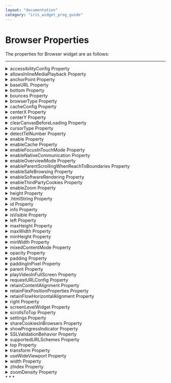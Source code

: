 ```yaml
---
layout: "documentation"
category: "iris_widget_prog_guide"
---
```

                                 


Browser Properties
==================

The properties for Browser widget are as follows:

* * *


<details close markdown="block"><summary>accessibilityConfig Property</summary>

* * *

Enables you to control accessibility behavior and alternative text for the widget.

For more information on using accessibility features in your app, see the [Accessibility]({{ site.baseurl }}/docs/documentation/Iris/iris_user_guide/Content/Accessibility_Overview.html) appendix in the Volt MX IrisUser Guide.

### Syntax

accessibilityConfig

### Type

Object

### Read/Write

Read + Write

### Remarks

*   The accessibilityConfig property is enabled for all the widgets which are supported under the Flex Layout.

> **_Note:_** From Volt MX Iris V9 SP2 GA version, you can provide i18n keys as values to all the attributes used inside the `accessibilityConfig` property. Values provided in the i18n keys take precedence over values provided in `a11yLabel`, `a11yValue`, and `a11yHint` fields.

The accessibilityConfig property is a JavaScript object which can contain the following key-value pairs.

  
| Key | Type | Description | ARIA Equivalent |
| --- | --- | --- | --- |
| a11yIndex | Integer with no floating or decimal number. | This is an optional parameter. Specifies the order in which the widgets are focused on a screen. | For all widgets, this parameter maps to the `aria-index`, `index`, or `taborder` properties. |
| a11yLabel | String | This is an optional parameter. Specifies alternate text to identify the widget. Generally the label should be the text that is displayed on the screen. | For all widgets, this parameter maps to the `aria-labelledby` property of ARIA in HTML. > **_Note:_** For the Image widget, this parameter maps to the **alt** attribute of ARIA in HTML. |
| a11yValue | String | This is an optional parameter. Specifies the descriptive text that explains the action associated with the widget. On the Android platform, the text specified for a11yValue is prefixed to the a11yHint. | This parameter is similar to the a11yLabel parameter. If the a11yValue is defined, the value of a11yValue is appended to the value of a11yLabel. These values are separated by a space. |
| a11yHint | String | This is an optional parameter. Specifies the descriptive text that explains the action associated with the widget. On the Android platform, the text specified for a11yValue is prefixed to the a11yHint. | For all widgets, this parameter maps to the `aria-describedby` property of ARIA in HTML. |
| a11yHidden | Boolean | This is an optional parameter. Specifies if the widget should be ignored by assistive technology. The default option is set to _false_. This option is supported on iOS 5.0 and above, Android 4.1 and above, and SPA | For all widgets, this parameter maps to the `aria-hidden` property of ARIA in HTML. |
| a11yARIA | Object | This is an optional parameter. For each widget, the key and value provided in this object are added as the attribute and value of the HTML tags respectively. Any values provided for attributes such as `aria-labelledby` and `aria-describedby` using this attribute, takes precedence over values given in `a11yLabel` and `a11yHint` fields. When a widget is provided with the following key value pair or attribute using the a11yARIA object, the tabIndex of the widget is automatically appended as zero.`{"role": "main"}``aria-label` | This parameter is only available on the Desktop Web platform. |

### Android limitations

*   If the results of the concatenation of a11y fields result in an empty string, then `accessibilityConfig` is ignored and the text that is on widget is read out.
*   The soft keypad does not gain accessibility focus during the right/left swipe gesture when the keypad appears.

### SPA/Desktop Web limitations

*   When `accessibilityConfig` property is configured for any widget, the `tabIndex` attribute is added automatically to the `accessibilityConfig` property.
*   The behavior of accessibility depends on the Web browser, Web browser version, Voice Over Assistant, and Voice Over Assistant version.
*   Currently SPA/Desktop web applications support only a few ARIA tags. To achieve more accessibility features, use the attribute a11yARIA. The corresponding tags will be added to the DOM as per these configurations.

### Example 1

This example uses the button widget, but the principle remains the same for all widgets that have an accessibilityConfig property.

{% highlight VoltMx %}
//This is a generic property that is applicable for various widgets.
//Here, we have shown how to use the accessibilityConfig Property for button widget.
/*You need to make a corresponding use of the accessibilityConfig property for other applicable widgets.*/

Form1.myButton.accessibilityConfig = {
    "a11yLabel": "Label",
    "a11yValue": "Value",
    "a11yHint": "Hint"    
};
{% endhighlight %}

### Example 2

This example uses the button widget to implement internationalization in `accessibilityConfig` property, but the principle remains the same for all widgets.

{% highlight VoltMx %}
/*Sample code to implement internationalization in accessibilityConfig property in Native platform.*/

Form1.myButton.accessibilityConfig = {
    "a11yLabel": voltmx.i18n.getLocalizedString("key1")     
};  
/*Sample code to implement internationalization in accessibilityConfig property in Desktop Web platform.*/

Form1.myButton.accessibilityConfig = {
    "a11yLabel": "voltmx.i18n.getLocalizedString(\"key3\")"
};
{% endhighlight %}

### Platform Availability

*   Available in the IDE
*   iOS, Android, SPA, and Desktop Web

* * *

</details>
<details close markdown="block"><summary>allowsInlineMediaPlayback Property</summary>

* * *

This property enables you to play a video inline in a Browser widget .

### Syntax

allowsInlineMediaPlayback

### Type

Boolean

### Read/Write

Read-only for WKWebView.

### Remarks

The default value of this property is false.

When you set the value of this property as true, the video in the Browser does not open on another screen. The video is played on the same screen.

To ensure that this property works for devices with iOS 10 and later, add the **playsinline** attribute to the video element inside the HTML document. For applications created for OS versions earlier than iOS 10, add the **webkit-playsinline** attribute to the video element in the HTML document.

### Example

Sample HTML document for iOS 10 and later:

{% highlight VoltMx %}
<!DOCTYPE.html>
<html>
<body>

<h1>My First Heading</h1>
<p>My first paragraph.</p>

<video width="400" controls playsinline>
<source src="mov_bbb.mp4" type="video/mp4">
<source src="mov_bbb.ogg" type="video/ogg">

</video>

</body>
<html>
{% endhighlight %}

Sample HTML Document for devices earlier than iOS 10

{% highlight VoltMx %}
<!DOCTYPE.html>
<html>
<body>

<h1>My First Heading</h1>
<p>My first paragraph.</p>

<video width="400" controls webkit-playsinline>
<source src="mov_bbb.mp4" type="video/mp4">
<source src="mov_bbb.ogg" type="video/ogg">

</video>

<p>
Video courtesy of
<a href="https://www.bigbuckbunny.org/" target="_blank">Big Buck Bunny</a>.
</p>

</body>
<html>
{% endhighlight %}
{% highlight VoltMx %}
frmBrowser.myBrowser.allowsInlineMediaPlayback = true;
{% endhighlight %}

Platform Availability

*   Available on iOS platform only

* * *

</details>
<details close markdown="block"><summary>anchorPoint Property</summary>

* * *

Specifies the anchor point of the widget bounds rectangle using the widget's coordinate space.

### Syntax

anchorPoint

### Type

JSObject

### Read/Write

Read + Write

### Remarks

The value for this property is a JavaScript dictionary object with the keys "x" and "y". The values for the "x" and "y" keys are floating-point numbers ranging from 0 to 1. All geometric manipulations to the widget occur about the specified point. For example, applying a rotation transform to a widget with the default anchor point causes the widget to rotate around its center.

The default value for this property is center ( {"x":0.5, "y":0.5} ), that represents the center of the widgets bounds rectangle. The behavior is undefined if the values are outside the range zero (0) to one (1).

### Example

{% highlight VoltMx %}
Form1.widget1.anchorPoint = {
    "x": 0.5,
    "y": 0.5
};
{% endhighlight %}

Platform Availability

*   iOS, Android, Windows, and SPA

* * *

</details>
<details close markdown="block"><summary>baseURL Property</summary>

* * *

This property is used to configure the base URL and load a resource file in a Browser widget.

### Syntax

baseURL

### Type

String

### Read/Write

Read + Write

### Remarks

The default value for this property is about:blank.

> **_Note:_** From Iris V8 SP4 onwards, you cannot provide an empty string to access the root folder. You must provide the value, "." , to access the root folder. Here is an example of the code  

frmBrowser.myBrowser.baseURL = ".";

This property is mandatory for loading a resource file inside a browser widget. The resource file can be an image file, audio file, video file or another HTML file.

### Example

{% highlight VoltMx %}
//Sample code to access a base URL in Browser widget.  
frmBrowser.myBrowser.baseURL="http://www.abcd.com";  
  
/*Sample code to access a resource file in a browser widget, when it is packaged in an application.*/  
frmBrowser.myBrowser.baseURL = voltmx.io.FileSystem.getApplicationDirectoryPath();  

{% endhighlight %}

### Platform Availability

*   Available in the IDE
*   iOS

* * *

</details>
<details close markdown="block"><summary>bottom Property</summary>

* * *

This property determines the bottom edge of the widget and is measured from the bottom bounds of the parent container.

The bottom property determines the position of the bottom edge of the widget’s bounding box. The value may be set using DP (Device Independent Pixels), Percentage, or Pixels. In freeform layout, the distance is measured from the bottom edge of the parent container. In flow-vertical layout, the value is ignored. In flow-horizontal layout, the value is ignored.

The bottom property is used only if the Height property is not provided.

### Syntax

bottom

### Type

String

### Read/Write

Read + Write

### Remarks

The property determines the bottom edge of the widget and is measured from the bottom bounds of the parent container.

If the layoutType is set as voltmx.flex.FLOW\_VERTICAL, the bottom property is measured from the top edge of bottom sibling widget. The vertical space between two widgets is measured from bottom of the top sibling widget and the top of the bottom sibling widget.

### Example

{% highlight VoltMx %}
//Sample code to set the bottom property for widgets by using DP, Percentage and Pixels.
frmHome.widgetID.bottom = "50dp";

frmHome.widgetID.bottom = "10%";

frmHome.widgetID.bottom = "10px";
{% endhighlight %}

### Platform Availability

*   Available in the IDE
*   iOS, Android, Windows, SPA , and Desktop Web

* * *

</details>
<details close markdown="block"><summary>bounces Property</summary>

* * *

Specifies whether the scroll view bounces past the edge of the content and back again.

### Syntax

bounces

### Type

Boolean

The default value for this property is true.

If set to _false,_ the scroll view bounce is not applied.

If set to _true,_ the scroll view bounce is applied.

### Example

{% highlight VoltMx %}
//Sample code to enable bounces property for a Browser widget.
frmBrowser.myBrowser.bounces=true;
{% endhighlight %}

### Platform Availability

*   Available in the IDE
*   iOS

* * *

</details>
<details close markdown="block"><summary>browserType Property</summary>

* * *

The `browserType` property helps you to set the type of web view that you want to load the web pages in your application.

### Syntax

browserType

### Type

Constant

You can set the following value to this property.

*   constants.BROWSER\_TYPE\_WKWEBVIEW: This is the default value of this property.

### Read/Write

Read + Write

### Example

{% highlight VoltMx %}
/*Sample code to set the browserType property in myBrowser Browser widget in frmBrowser form.*/  
frmBrowser.myBrowser.browserType=constants.BROWSER_TYPE_WKWebView;
{% endhighlight %}

### Platform Availability

*   Available in IDE
*   iOS

* * *

</details>
<details close markdown="block"><summary>cacheConfig Property</summary>

* * *

This property is used to configure the cachePolicy and storagePolicy of the cache responses for the request at the app level.

### Syntax

CacheConfig

### Type

Dictionary

### Read / Write

Read + Write

### Input Parameters

| Parameter | Description |
| --- | --- |
| cacheConfig(JSDictionary) | The cacheConfig is a dictionary which configures the **cachePolicy** and **storagePolicy** of the cache responses. cacheConfig Constants The cache config has the following constantsfor **cachePolicy**: **voltmx.net.cache.USE\_PROTOCOL\_CACHE\_POLICY**: Specifies that the caching logic defined in the protocol implementation, if any, is used for a particular URL load request. This is the default policy for URL load requests. **voltmx.net.cache.RELOAD\_IGNORING\_LOCAL\_CACHE\_DATA**: Specifies that the data for the URL should be loaded from the originating source. No existing cache data should be used to satisfy a URL load request. **voltmx.net.cache.RETURN\_CACHE\_DATA\_ELSE\_LOAD**: Specifies that the existing cached data should be used to satisfy the request, regardless of its age or expiration date. If there is no existing data in the cache corresponding the request, the data is loaded from the originating source. **voltmx.net.cache.RETURN\_CACHE\_DATA\_DONT\_LOAD**: Specifies that the existing cached data should be used to satisfy the request, regardless of its age or expiration date. If there is no existing data in the cache corresponding the request, the data is not loaded from the originating source. The cache config has the following constantsfor **storagePolicy**: **voltmx.net.cache.DISK\_AND\_MEMORY**: The response stored in disk and memory. **voltmx.net.cache.MEMORY\_ONLY**: The response stored in memory only. **voltmx.net.cache.NOT\_ALLOWED**: The response stored neither in the memory nor on the disk.   |

### Example

{% highlight VoltMx %}
//Sample code to add cacheConfig proerty to the browser widget
frmBrowser.myBrowser.cacheConfig = {
  cachePolicy: voltmx.net.cache.RELOAD_IGNORING_LOCAL_CACHE_DATA,
  cacheStoragePolicy: voltmx.net.cache.MEMORY_ONLY
}
{% endhighlight %}

### Platform Availability

iOS

* * *

</details>
<details close markdown="block"><summary>centerX Property</summary>

* * *

This property determines the center of a widget measured from the left bounds of the parent container.

The centerX property determines the horizontal center of the widget’s bounding box. The value may be set using DP (Device Independent Pixels), Percentage, or Pixels. In freeform layout, the distance is measured from the left edge of the parent container. In flow-vertical layout, the distance is measured from the left edge of the parent container. In flow-horizontal layout, the distance is measured from the right edge of the previous sibling widget in the hierarchy.

### Syntax

centerX

### Type

String

### Read/Write

Read + Write

### Remarks

If the layoutType is set as voltmx.flex.FLOW\_HORIZONTAL, the centerX property is measured from right edge of the left sibling widget.

### Example

{% highlight VoltMx %}
//Sample code to set the centerX property for widgets by using DP, Percentage and Pixels.
frmHome.widgetID.centerX = "50dp";

frmHome.widgetID.centerX = "10%";

frmHome.widgetID.centerX = "10px";
{% endhighlight %}

### Platform Availability

*   Available in the IDE
*   iOS, Android, Windows, SPA, and Desktop Web

* * *

</details>
<details close markdown="block"><summary>centerY Property</summary>

* * *

This property determines the center of a widget measured from the top bounds of the parent container.

The centerY property determines the vertical center of the widget’s bounding box. The value may be set using DP (Device Independent Pixels), Percentage, or Pixels. In freeform layout, the distance is measured from the top edge of the parent container. In flow-horizontal layout, the distance is measured from the top edge of the parent container. In flow-vertical layout, the distance is measured from the bottom edge of the previous sibling widget in the hierarchy.

### Syntax

centerY

### Type

String

### Read/Write

Read + Write

### Remarks

If the layoutType is set as voltmx.flex.FLOW\_VERTICAL, the centerY property is measured from bottom edge of the top sibling widget.

### Example

{% highlight VoltMx %}
//Sample code to set the centerY property for widgets by using DP, Percentage and Pixels.
frmHome.widgetID.centerY = "50dp";

frmHome.widgetID.centerY = "10%";

frmHome.widgetID.centerY = "10px";
{% endhighlight %}

### Platform Availability

*   Available in the IDE
*   iOS, Android, Windows, SPA, and Desktop Web

* * *

</details>
<details close markdown="block"><summary>clearCanvasBeforeLoading Property</summary> 

* * *

Clears the browser's canvas before data is loaded.

### Syntax

clearCanvasBeforeLoading

### Type

Boolean

### Read/Write

Read+Write

### Remarks

If this property is set to `true`, the browser widget will clear its canvas before it loads data. If it is `false`, it will not clear the canvas.

### Example

{% highlight VoltMx %}
//Sample code to disable clearCanvasBeforeLoading property in Browser widget.  
frmBrowser.myBrowser.clearCanvasBeforeLoading=false;  

{% endhighlight %}

### Platform Availability

*   Android

* * *

</details>
<details close markdown="block"><summary>cursorType Property</summary>

* * *

In Desktop Web applications, when you hover the mouse over any widget, a mouse pointer appears. Using the cursorType property in Iris, you can specify the type of the mouse pointer.

### Syntax

cursorType

### Type

String.

You must provide valid CSS cursor value such as wait, grab, help, etc. to the cursorType property.

### Read/Write

Read + Write

### Remarks

To add the `cursorType` property using Volt MX Iris in a Desktop Web application, follow these steps.

1.  In Volt MX Iris, open the Desktop Web application. From the **Project** explorer, expand **Responsive Web/ Desktop**\> **Forms** and select the form to which you need to make the changes.
2.  On the canvas, select the widget for which you want to specify the cursor type. For example, button.
3.  From the **Properties** panel, navigate to the **Skin** tab > **Hover Skin** tab.  
    You will find that the details of the hover skin is not enabled here.
4.  Check the **Enable** option to add a hover skin to your widget.  
    The details and configurations of the hover skin is enabled.
5.  Under the **General** section, for the Platform option, click the ellipsis icon.  
    The **Fork Skin** window appears.
6.  In the **Fork Skin** window, for **Desktop**, check under **HTML5 SPA**.
7.  Click **Ok**. You have successfully forked your hover skin for Desktop Web application.  
    You can see that the **Cursor Type** property has been added under the **General** section.
8.  Select a value from the drop-down list to set the **Cursor Type** for the widget.

### Example

{% highlight VoltMx %}
//This is a generic property and is applicable for many widgets.  
  
/*The example provided is for the Button widget. Make the required changes in the example while using other widgets.*/
  
frmButton.myButton.cursorType = "wait";

{% endhighlight %}

### Platform Availability

*   Available in IDE
*   Desktop Web

* * *

</details>
<details close markdown="block"><summary>detectTelNumber Property</summary>

* * *

Specifies if the Browser widget must support the detection of phone numbers in the web page and display the phone numbers as clickable Phone links. If you click the Phone link, the Phone application launches and dials the number.

### Syntax

detectTelNumber

### Type

Boolean

### Read/Write

Read + Write

### Remarks

The default value for this property is true.

If set to _false_, the Browser does not detect the Phone numbers.

If set to _true_, the Browser detects the phone numbers and displays them as links on the Phone.

### Example

{% highlight VoltMx %}
//Sample code to enable detectTelNumber property in Browser widget.  
frmBrowser.myBrowser.detectTelNumber=true;  

{% endhighlight %}

### Platform Availability

*   Available in the IDE
*   Available on all platforms

* * *

</details>
<details close markdown="block"><summary>enable Property</summary>

* * *

The `enable` property is used to control the actionability of the widgets. In a scenario where you want to display a widget but not invoke any action on the widget, configure the `enable` property to false to achieve it.

This is a constructor level property and applicable for all widgets in Volt MX Iris.

### Syntax

enable

### Type

Boolean

### Read/Write

Read + Write

### Remarks

The default value of this property is true.

When `enable` property is configured to true, the action associated with a widget can be invoked by the user in the application.

When `enable` property is configured to false, the action associated with a widget cannot be invoked by the user in the application.

### Example

{% highlight VoltMx %}
//This is a generic property and is applicable for many widgets.  
  
/*The example provided is for the Button widget. Make the changes required in the example while using other widgets.*/
  
frmButton.myBtn.enable= true;
{% endhighlight %}

### Platform Availability

*   Android, iOS, Windows, SPA, and Desktop web

 

* * *

</details>
<details close markdown="block"><summary>enableCache Property</summary>

* * *

The property enables you to improve the performance of Positional Dimension Animations.

### Syntax

enableCache

### Type

Boolean

### Read/Write

Read + Write

### Remarks

The default value for this property is true.

> **_Note:_** When the property is used, application consumes more memory. The usage of the property enables tradeoff between performance and visual quality of the content. Use the property cautiously.

### Example

{% highlight VoltMx %}
Form1.widgetID.enableCache = true;
{% endhighlight %}

### Platform Availability

*   Available in the IDE.
*   Windows
*   Android (Not available in IDE)

* * *

</details>
<details close markdown="block"><summary>enableFocusInTouchMode Property</summary>

* * *

This property is applicable in Android native platform, when a Browser or a CordovaBrowser widget appears in the middle of mobile device screen. When the user touches the Browser or CordovaBrowser widget, the screen scrolls up, and moves the widget to the top of the screen.  
When `enableFocusInTouchMode` property is configured to _false_, the widget will not move to the top of the screen. When configured to _true_, the widget will move to the top of the screen.

This property is applicable only for Browser and CordovaBrowser widgets.

### Syntax

enableFocusInTouchMode

### Type

Boolean

### Read/Write

Read + Write

### Example

{% highlight VoltMx %}
//This property is applicable for Browser and CordovaBrowser widgets.

/*This example demonstrates how to use enableFocusInTouchMode property by using myBrowser Browser widget in frmBrowser FlexForm. You need to use enableFocusInTouchMode property for CordovaBrowser widget in a similar manner.*/

frmBrowser.myBrowser.enableFocusInTouchMode= false;

{% endhighlight %}

### Platform Availability

*   Android
    

 

* * *

</details>
<details close markdown="block"><summary>enableNativeCommunication Property</summary> 

* * *

Enables web apps to access Volt MX Iris native capabilities from within the web app's JavaScript code.

### Syntax

enableNativeCommunication

### Type

Boolean

### Read/Write

Read only

### Remarks

By default, this property is set `false`. Your app can only set this property in the Browser widget's constructor. After the constructor executes, this property is read-only.

### Example

{% highlight VoltMx %}
//This property is applicable for Browser and CordovaBrowser widgets.

/*This example demonstrates how to use enableNativeCommunication property by using myBrowser Browser widget in frmBrowser FlexForm. You need to use enableNativeCommunication property for CordovaBrowser widget in a similar manner.*/  
FrmBrowser.myBrowser.enableNativeCommunication = true;
{% endhighlight %}

### Platform Availability

*   iOS, Android, Windows, SPA, and Desktop Web

* * *

</details>
<details close markdown="block"><summary>enableOverviewMode Property</summary>

* * *

Specifies whether the browser should load pages in overview mode. For example, zoom out the content to fit in the screen width.

### Syntax

enableOverviewMode

### Type

Boolean

### Read/Write

Write only

### Remarks

The default value for this property is false.

To use this property, you must set useWideViewport property and screenLevelWidget property to true, else the behavior is undefined.

### Example

{% highlight VoltMx %}
//Sample code to enable enableOverviewMode property in Browser widget.  
frmBrowser.myBrowser.enableOverviewMode=true;  

{% endhighlight %}

### Platform Availability

Available on Android 8

* * *

</details>
<details close markdown="block"><summary>enableParentScrollingWhenReachToBoundaries Property</summary>

* * *

Makes the content of the Browser scrollable.

### Syntax

enableParentScrollingWhenReachToBoundaries

### Type

Boolean

### Read/Write

Read+Write

### Remarks

This is a non-Constructor property.

Default value of this property is **true**.

You must set this property as false to make the Browser content scrollable. For example, if a Browser has PDF content in it, you must set this property as false to make the content scrollable.

Limitation

If a Browser has a scrollable parent, the parent cannot be scrolled further once you reach the end of the Browser. Touch the parent to scroll it. This limitation is applicable when you set this property to **false**.

### Example

{% highlight VoltMx %}
formHome.browser.enableParentScrollingWhenReachToBoundaries = false;
{% endhighlight %}

### Platform Availability

*   Android

* * *

</details>
<details close markdown="block"><summary>enableSafeBrowsing Property</summary>

* * *

This property helps you to enable or disable the Safe Browsing feature in a _Browser_ widget.

### Syntax

enableSafeBrowsing

### Type

Boolean

### Read/Write

Read+Write

### Remarks

*   The default value of this property is _true_.
*   Safe Browsing is available by default on devices with WebView version 66 and later (Android 5.0 and later).
*   Safe Browsing protects the browser/Webview against malware and phishing attacks. In Volt MX Iris, you can use the **enableSafeBrowsing** property to enable and disable this feature in the _Browser_ widget.

> **_Note:_** Android Apps where the **target SDK** has been set less than Android 8 (API level 26), cannot use **enableSafeBrowsing** Property. Such apps should add the following manifest tag to enable Safe Browsing. To add the tag go to Project Settings>Native>Android>Tags>**Child Tag Entries under<manifest> tag** and provide the following code.  
  
`<meta-data android:name="android.webkit.WebView.EnableSafeBrowsing" android:value="true" />`  
  
This manifest tag is also helpful if you have multiple Browser widgets in your application. However, this tag has lower precedence over enableSafeBrowsing Property.  

### Example

{% highlight VoltMx %}
//Sample code to enable enableSafeBrowsing property in Browser widget.  
frmBrowser.myBrowser.enableSafeBrowsing=true;  

{% endhighlight %}

### Platform Availability

*   Android(API Level 26 and later)

* * *

</details>
<details close markdown="block"><summary>enableSoftwareRendering Property</summary>

* * *

Sets the rendering of the browser contents using software, not hardware.

### Syntax

enableSoftwareRendering

### Type

Boolean

### Read/Write

Read + Write

### Remarks

The default value for this property is false.

This property is only supported on Android. By default the Browser contents on Android devices is rendered by the hardware rendering layer. In a few devices, hardware rendering of the Browser widget may fail under low memory situations leading to blank area in the Browser widget’s space on screen.

To handle this issue, the browser rendering can be moved from hardware to software which ensures that the Browser widget is always displayed properly.

If you configure the enableSoftwareRendering property value as True, the Browser widget refresh rate decreases. The decrease in the Browser widget refresh rate will impact the refresh rate of animations, GIFs, and videos in the browser.

### Example

{% highlight VoltMx %}
formHome.browser.enableSoftwareRendering = true;
{% endhighlight %}

### Platform Availability

*   Android

* * *

</details>
<details close markdown="block"><summary>enableThirdPartyCookies Property</summary>

* * *

Specifies if third party cookies must be enabled.

### Syntax

enableThirdPartyCookies

### Type

Boolean

### Read/Write

Read + Write

### Example

{% highlight VoltMx %}
formHome.browser.enableThirdPartyCookies = true;
{% endhighlight %}

### Platform Availability

*   Android

* * *

</details>
<details close markdown="block"><summary>enableZoom Property</summary>

* * *

Specifies if Zoom (ability to change the scale of the view area) must be enabled.

### Syntax

enableZoom

### Type

Boolean

### Read/Write

Read + Write

### Remarks

The default value for this property is false.

If set to _true_, the Zoom feature is enabled.

If set to _false_, the Zoom feature is disabled.

### Example

{% highlight VoltMx %}
//Sample code to enable enableZoom property in Browser widget.  
frmBrowser.myBrowser.enableZoom=true;  

{% endhighlight %}

### Platform Availability

*   Available in the IDE
*   Available on all platforms except Windows platform

* * *

</details>
<details close markdown="block"><summary>height Property</summary>

* * *

It determines the height of the widget and measured along the y-axis.

The height property determines the height of the widget’s bounding box. The value may be set using DP (Device Independent Pixels), Percentage, or Pixels. For supported widgets, the height may be derived from either the widget or container’s contents by setting the height to “preferred”.

### Syntax

height

### Type

Number, String, and Constant

### Read/Write

Read + Write

### Remarks

Following are the available measurement options:

*   %: Specifies the values in percentage relative to the parent dimensions.
*   px: Specifies the values in terms of device hardware pixels.
*   dp: Specifies the values in terms of device independent pixels.
*   default: Specifies the default value of the widget.
*   voltmx.flex.USE\_PREFERED\_SIZE: When this option is specified, the layout uses preferred height of the widget as height and preferred size of the widget is determined by the widget and may varies between platforms.

### Example

{% highlight VoltMx %}
//Sample code to set the height property for widgets by using DP, Percentage and Pixels.
frmHome.browser1.height="50dp";

frmHome.browser1. height="10%";

frmHome.browser1. height="10px";
{% endhighlight %}

### Platform Availability

*   Available in the IDE
*   iOS
*   Android
*   Windows
*   SPA

* * *

</details>
<details close markdown="block"><summary>.htmlString Property</summary>

* * *

Specifies the HTML content for the Browser widget.

### Syntax

htmlString

### Type

String

### Read/Write

Read + Write

### Example

{% highlight VoltMx %}
//Sample code to set.htmlString property in Browser widget.  
var.htmlStringWelcome= ".html>Welcome<.html>";  
frmBrowser.myBrowser.htmlString.htmlStringWelcome;  

{% endhighlight %}

### Platform Availability

*   Available on all platforms

* * *

</details>
<details close markdown="block"><summary>id Property</summary>

* * *

id is a unique identifier of Browser widget consisting of alpha numeric characters. Every Browser should have a unique id within a Form.

### Syntax

id

### Type

String

### Read/Write

Read only

### Example

{% highlight VoltMx %}
//Defining the properties for a Browser widget with id :"browserID"
var webBasic = {
    id: "browserID",
    isVisible: true,
    screenLevelWidget: false
};

var webLayout = {
    containerWeight: 100
};

//Creating the Browser.
var browser = new voltmx.ui.Browser(webBasic, webLayout, {});

//Reading the id of the Browser
alert("Browser id ::" + browser.id);
{% endhighlight %}

### Platform Availability

*   Available in the IDE
*   Available on all platforms

* * *

</details>
<details close markdown="block"><summary>info Property</summary>

* * *

A custom JSObject with the key value pairs that a developer can use to store the context with the widget. This will help in avoiding the globals to most part of the programming.

### Syntax

info

### Type

JSObject

### Read/Write

Read + Write

### Remarks

This is a **non-Constructor** property. You cannot set this property through widget constructor. But you can read and write data to it.

Info property can hold any JSObject. After assigning the JSObject to info property, the JSObject should not be modified. For example,

{% highlight VoltMx %}
var inf = {a: 'hello'};
widget.info = inf; //works
widget.info.a = 'hello world'; //This will not update the widget info a property to Hello world. 
//widget.info.a will have old value as hello.
{% endhighlight %}

### Example

{% highlight VoltMx %}
//Sample code to set info property for a Browser widget

frmBrowser.myBrowser.info = {
    key: "zoom of browser"
};

//Reading the info of the Browser widget.
voltmx.print("Browser info ::" + frmBrowser.myBrowser.info);
{% endhighlight %}

### Platform Availability

*   Available on all platforms

* * *

</details>
<details close markdown="block"><summary>isVisible Property</summary>

* * *

This property controls the visibility of a widget on the form.

### Syntax

isVisible

### Type

Boolean

### Read/Write

Read + Write

### Remarks

The default value for this property is true.

If set to _false,_ the widget is not displayed.

If set to _true,_ the widget is displayed.

You can also set the visibility of a widget dynamically from code using the setVisibility method.

### Example

{% highlight VoltMx %}
//Sample code to set isVisible property for a Browser widget
frmBrowser.myBrowser.isVisible=true;
{% endhighlight %}

### Platform Availability

*   Available in the IDE
*   Available on all platforms

* * *

</details>
<details close markdown="block"><summary>left Property</summary>

* * *

This property determines the lower left corner edge of the widget and is measured from the left bounds of the parent container.

The left property determines the position of the left edge of the widget’s bounding box. The value may be set using DP (Device Independent Pixels), Percentage, or Pixels. In freeform layout, the distance is measured from the left edge of the parent container. In flow-vertical layout, the distance is measured from the left edge of the parent container. In flow-horizontal layout, the distance is measured from the right edge of the previous sibling widget in the hierarchy.

### Syntax

left

### Type

String

### Read/Write

Read + Write

### Remarks

If the layoutType is set as voltmx.flex.FLOW\_HORIZONTAL, the left property is measured from right edge of the left sibling widget.

### Example

{% highlight VoltMx %}
//Sample code to set the left property for widgets by using DP, Percentage and Pixels.
frmHome.widgetID.left = "50dp";

frmHome.widgetID.left = "10%";

frmHome.widgetID.left = "10px";
{% endhighlight %}

### Platform Availability

*   Available in the IDE
*   iOS, Android, Windows, SPA, and Desktop Web

* * *

</details>
<details close markdown="block"><summary>maxHeight Property</summary>

* * *

This property specifies the maximum height of the widget and is applicable only when the height property is not specified.

The maxHeight property determines the maximum height of the widget’s bounding box. The value may be set using DP (Device Independent Pixels), Percentage, or Pixels. The maxHeight value overrides the preferred, or “autogrow” height, if the maxHeight is less than the derived content height of the widget.

### Syntax

maxHeight

### Type

Number

### Read/Write

Read + Write

### Example

{% highlight VoltMx %}
//Sample code to set the maxHeight property for widgets by using DP, Percentage and Pixels.
frmHome.widgetID.maxHeight = "50dp";

frmHome.widgetID.maxHeight = "10%";

frmHome.widgetID.maxHeight = "10px";
{% endhighlight %}

### Platform Availability

*   Available in the IDE
*   iOS, Android, Windows, SPA, and Desktop Web

* * *

</details>
<details close markdown="block"><summary>maxWidth Property</summary>

* * *

This property specifies the maximum width of the widget and is applicable only when the width property is not specified.

The Width property determines the maximum width of the widget’s bounding box. The value may be set using DP (Device Independent Pixels), Percentage, or Pixels. The maxWidth value overrides the preferred, or “autogrow” width, if the maxWidth is less than the derived content width of the widget.

### Syntax

maxWidth

### Type

Number

### Read/Write

Read + Write

### Example

{% highlight VoltMx %}
//Sample code to set the maxWidth property for widgets by using DP, Percentage and Pixels.
frmHome.widgetID.maxWidth = "50dp";

frmHome.widgetID.maxWidth = "10%";

frmHome.widgetID.maxWidth = "10px";
{% endhighlight %}

### Platform Availability

*   Available in the IDE
*   iOS, Android, Windows, SPA, and Desktop Web

* * *

</details>
<details close markdown="block"><summary>minHeight Property</summary>

* * *

This property specifies the minimum height of the widget and is applicable only when the height property is not specified.

The minHeight property determines the minimum height of the widget’s bounding box. The value may be set using DP (Device Independent Pixels), Percentage, or Pixels. The minHeight value overrides the preferred, or “autogrow” height, if the minHeight is larger than the derived content height of the widget.

### Syntax

minHeight

### Type

Number

### Read/Write

Read + Write

### Example

{% highlight VoltMx %}
//Sample code to set the minHeight property for widgets by using DP, Percentage and Pixels.
frmHome.widgetID.minHeight = "50dp";

frmHome.widgetID.minHeight = "10%";

frmHome.widgetID.minHeight = "10px";
{% endhighlight %}

### Platform Availability

*   Available in the IDE
*   iOS, Android, Windows, SPA, and Desktop Web

* * *

</details>
<details close markdown="block"><summary>minWidth Property</summary>

* * *

This property specifies the minimum width of the widget and is applicable only when the width property is not specified.

The minWidth property determines the minimum width of the widget’s bounding box. The value may be set using DP (Device Independent Pixels), Percentage, or Pixels. The minWidth value overrides the preferred, or “autogrow” width, if the minWidth is larger than the derived content width of the widget.

### Syntax

minWidth

### Type

Number

### Read/Write

Read only

### Example

{% highlight VoltMx %}
//Sample code to set the minWidth property for widgets by using DP, Percentage and Pixels.
frmHome.widgetID.minWidth = "50dp";

frmHome.widgetID.minWidth = "10%";

frmHome.widgetID.minWidth = "10px";
{% endhighlight %}

### Platform Availability

*   Available in the IDE
*   iOS, Android, Windows, SPA, and Desktop Web

* * *

</details>
<details close markdown="block"><summary>mixedContentMode Property</summary>

* * *

This property is used to set the behavior of Browser widget, when a secure URL tries to load a content that is not secure.

### Syntax

mixedContentMode

### Type

Constant

### Read/Write

Read + Write

### Remarks

The default value of this property is constants.BROWSER\_MIXED\_CONTENT\_NEVER\_ALLOW.

You can set any of the following value to this property.

*   constants.BROWSER\_MIXED\_CONTENT\_ALWAYS\_ALLOW: When the `mixedContentMode` property is set to this value, the Browser widget will load all content from a secure origin. This mode of loading content is least secure and is not recommended.
*   constants.BROWSER\_MIXED\_CONTENT\_NEVER\_ALLOW: When the `mixedContentMode` property is set to this value, the Browser widget will not load a content without certifications even if it is from a secure origin. This mode of loading content is secure and is recommended.
*   constants.BROWSER\_MIXED\_CONTENT\_COMPATIBILITY\_MODE: When the `mixedContentMode` property is set to this value, the Browser widget behaves similar to a web browser and attempts to load the content without certifications. This content may be loaded or blocked depending on the release and is not explicitly defined. You can use this mode of loading content when your application is not in control of the content, but the content is being operated from a secure environment.

> **_Note:_** In an application with target SDK as Android 9 (API level 28), the cleartext content for specific domains is blocked. To enable cleartext for specific domains, you must configure cleartexttraffic in the network security configuration. For more information on cleartexttraffic, click [here]({{ site.baseurl }}/docs/documentation/Iris/iris_user_guide/Content/Android_Pie_Behavioral_Changes.html).

### Example

{% highlight VoltMx %}
//Sample code to set mixedContentMode property for a Browser widget.   
  
frmBrowser.myBrowser.mixedContentMode = constants.BROWSER_MIXED_CONTENT_COMPATIBILITY_MODE;

{% endhighlight %}

### Platform Availability

*   Android 5.0 onwards

> **_Note:_** In an application with target SDK as Android 9 (API level 28), the cleartext content for specific domains is blocked. To enable cleartext for specific domains, you must configure cleartexttraffic in the network security configuration. For more information on cleartexttraffic, click [here]({{ site.baseurl }}/docs/documentation/Iris/iris_user_guide/Content/Android_Pie_Behavioral_Changes.html).

* * *

</details>
<details close markdown="block"><summary>opacity Property</summary>

* * *

Specifies the opacity of the widget. The value of this property must be in the range 0.0 (transparent) to 1.0 (opaque). Any values outside this range are fixed to the nearest minimum or maximum value.

Specifies the opacity of the widget. Valid opacity values range from 0.0 (transparent), to 1.0 (opaque). Values set to less than zero will default to zero. Values more than 1.0 will default to 1. Interaction events set on a transparent widget will still be fired. To disable the events, also set the “isVisible” property to “false”.

### Syntax

opacity

### Type

Number

### Read/Write

Read + Write

### Remarks

> **_Note:_** This property has more priority compared to the values coming from the configured skin.

### Example

{% highlight VoltMx %}
//Sample code to make the widget transparent by using the opacity property.
frmHome.widgetID.opacity = 0;

//Sample code to make the widget opaque by using the opacity property.
frmHome.widgetID.opacity = 1;
{% endhighlight %}

### Platform Availability

*   Not available in the IDE.
*   iOS, Android, Windows, SPA, and Desktop Web

* * *

</details>
<details close markdown="block"><summary>padding Property</summary>

* * *

Defines the space between the content of the widget and the widget boundaries. You can use this option to define the top, left, right, and bottom distance between the widget content and the widget boundary.

When you are defining the padding (for any platform) the _first_ time, the value that you enter in the padding field (top, left, right, or bottom) is auto-populated across all the platforms.

  
The following image illustrates a widget with a defined padding:

![](../../../8.4/WidgetsProgGuide/Content/Resources/Images/Padding.png)

### Syntax

padding

### Type

Array of numbers

### Read / Write

Read+Write

### Limitations

Desktop Web/ SPA platforms do not support _padding_ property in Image widget, Slider widget and Switch widget.

### Example

{% highlight VoltMx %}
//Sample code to set the padding property for widgetID Button widget in frmHome Form.
frmHome.widgetID.padding= [2,2,2,2];
{% endhighlight %}

### Platform Availability

*   Available in IDE
*   Desktop Web and SPA

* * *

</details>
<details close markdown="block"><summary>paddingInPixel Property</summary>

* * *

This property specifies whether the padding property is to be applied in pixels or in percentage.

### Syntax

paddingInPixel

### Type

Boolean

### Read/Write

Read Only

### Remarks

The default value of this property is _false_.

If the value of this property is _true,_ the padding are applied in pixels.

If the value of this property is _false,_ the padding are applied as set in [padding](#padding) property.

### Limitations

Desktop Web/ SPA platforms do not support _paddingInPixel_ property in Image widget, Slider widget and Switch widget.

### Example

{% highlight VoltMx %}
//Sample code to read paddingInPixel property for widgetID Button widget in frmHome form.

voltmx.print("PaddingInPixel property value is:"+fromHome.widgetID.paddingInPixel);
{% endhighlight %}

### Platform Availability

*   Desktop Web and SPA.

* * *

</details>
<details close markdown="block"><summary>parent Property</summary>

* * *

Helps you access the parent of the widget. If the widget is not part of the widget hierarchy, the parent property returns null.

### Syntax

parent

### Read/Write

Read only

### Remarks

> **_Note:_** The property works for all the widgets inside a FlexForm, FlexContainer or FlexScrollContainer.

### Example

{% highlight VoltMx %}
function func() {

    voltmx.print("The parent of the widget" + JSON.stringify(Form1.widgetID.parent));

}
{% endhighlight %}

### Platform Availability

*   Not available in the IDE
*   iOS, Android, Windows, SPA, and Desktop Web

* * *

</details>
<details close markdown="block"><summary>playVideoInFullScreen Property</summary>

* * *

You can use this property to enable Full Screen viewing of videos in webpages in Browser widget. After enabling this property, by clicking the Full Screen Expansion button, you can make the videos play in full-screen view.

### Syntax

playVideoInFullScreen

### Type

Boolean

### Read/Write

Read + Write

### Example

{% highlight VoltMx %}
frm1.browser1.playVideoInFullScreen = true;

{% endhighlight %}

### Platform Availability

*   Android

* * *

</details>
<details close markdown="block"><summary>requestURLConfig Property</summary>

* * *

Specifies the configurations for the requested URL in key-value pairs as a JavaScript object.

### Syntax

requestURLConfig

### Type

JSObject

### Read/Write

Read + Write

### Remarks

The following are the keys that are accepted in this object.

*   URL - Mandatory

Specifies the initial URL that must be requested from the server. The URL must begin with http:// .

*   requestMethod - Optional

Specifies the HTTP method to use for requesting the initial URL. You can choose either:

> *   BROWSER\_REQUEST\_METHOD\_GET (Default)
>     
>     > **_Note:_** SPA platforms supports BROWSER\_REQUEST\_METHOD\_GET option only.
>     

> *   BROWSER\_REQUEST\_METHOD\_POST

*   requestData - Optional

Specifies the key-value pairs that must be sent to the initial URL. It accepts an array of array. For example,

{% highlight VoltMx %}
[["key1","value1"],["key2","value2"],["keyn", "valuen"]]
{% endhighlight %}

### Example

{% highlight VoltMx %}
//Sample code to invoke requestURLConfig property for a Browser widget.
  
var urlConf = {
    URL: "https://www.google.co.in/",
    requestMethod: constants.BROWSER_REQUEST_METHOD_GET,
    headers: headersConf
};  
frmBrowser.myBrowser.requestURLConfig=urlConf;

{% endhighlight %}

### Platform Availability

*   Available in the IDE
*   Available on all platforms

* * *

</details>
<details close markdown="block"><summary>retainContentAlignment Property</summary>

* * *

This property is used to retain the content alignment property value, as it was defined.

> **_Note:_** Locale-level configurations take priority when invalid values are given to this property, or if it is not defined.

The mirroring widget layout properties should be defined as follows.

{% highlight VoltMx %}
function getIsFlexPositionalShouldMirror(widgetRetainFlexPositionPropertiesValue) {
    return (isI18nLayoutConfigEnabled &&
    localeLayoutConfig[defaultLocale]
    ["mirrorFlexPositionalProperties"] == true &&
    !widgetRetainFlexPositionPropertiesValue);
}
{% endhighlight %}

The following table illustrates how widgets consider Local flag and Widget flag values.

| Properties | Local Flag Value | Widget Flag Value | Action |
| --- | --- | --- | --- |
| Mirror/retain FlexPositionProperties | true | true | Use the designed layout from widget for all locales. Widget layout overrides everything else. |
| Mirror/retain FlexPositionProperties | true | false | Use Mirror FlexPositionProperties since locale-level Mirror is true. |
| Mirror/retain FlexPositionProperties | true | not specified | Use Mirror FlexPositionProperties since locale-level Mirror is true. |
| Mirror/retain FlexPositionProperties | false | true | Use the designed layout from widget for all locales. Widget layout overrides everything else. |
| Mirror/retain FlexPositionProperties | false | false | Use the Design/Model-specific default layout. |
| Mirror/retain FlexPositionProperties | false | not specified | Use the Design/Model-specific default layout. |
| Mirror/retain FlexPositionProperties | not specified | true | Use the designed layout from widget for all locales. Widget layout overrides everything else. |
| Mirror/retain FlexPositionProperties | not specified | false | Use the Design/Model-specific default layout. |
| Mirror/retain FlexPositionProperties | not specified | not specified | Use the Design/Model-specific default layout. |

### Syntax

retainContentAlignment

### Type

Boolean

### Read/Write

No (only during widget-construction time)

### Example

{% highlight VoltMx %}
//This is a generic property that is applicable for various widgets.
//Here, we have shown how to use the retainContentAlignment property for Button widget.
/*You need to make a corresponding use of the 
retainContentAlignment property for other applicable widgets.*/
var btn = new voltmx.ui.Button({
    "focusSkin": "defBtnFocus",
    "height": "50dp",
    "id": "myButton",
    "isVisible": true,
    "left": "0dp",
    "skin": "defBtnNormal",
    "text": "text always from top left",
    "top": "0dp",
    "width": "260dp",
    "zIndex": 1
}, {
    "contentAlignment": constants.CONTENT_ALIGN_TOP_LEFT,
    "displayText": true,
    "padding": [0, 0, 0, 0],
    "paddingInPixel": false,
    "retainFlexPositionProperties": false,
    "retainContentAlignment": true
}, {});
{% endhighlight %}

### Platform Availability

*   Available in IDE
*   Windows, iOS, Android, and SPA

* * *

</details>
<details close markdown="block"><summary>retainFlexPositionProperties Property</summary>

* * *

This property is used to retain flex positional property values as they were defined. The flex positional properties are left, right, and padding.

> **_Note:_** Locale-level configurations take priority when invalid values are given to this property, or if it is not defined.

The mirroring widget layout properties should be defined as follows.

{% highlight VoltMx %}
function getIsFlexPositionalShouldMirror(widgetRetainFlexPositionPropertiesValue) {
    return (isI18nLayoutConfigEnabled &&
    localeLayoutConfig[defaultLocale]
    ["mirrorFlexPositionalProperties"] == true &&
    !widgetRetainFlexPositionPropertiesValue);
}
{% endhighlight %}

The following table illustrates how widgets consider Local flag and Widget flag values.

| Properties | Local Flag Value | Widget Flag Value | Action |
| --- | --- | --- | --- |
| Mirror/retain FlexPositionProperties | true | true | Use the designed layout from widget for all locales. Widget layout overrides everything else. |
| Mirror/retain FlexPositionProperties | true | false | Use Mirror FlexPositionProperties since locale-level Mirror is true. |
| Mirror/retain FlexPositionProperties | true | not specified | Use Mirror FlexPositionProperties since locale-level Mirror is true. |
| Mirror/retain FlexPositionProperties | false | true | Use the designed layout from widget for all locales. Widget layout overrides everything else. |
| Mirror/retain FlexPositionProperties | false | false | Use the Design/Model-specific default layout. |
| Mirror/retain FlexPositionProperties | false | not specified | Use the Design/Model-specific default layout. |
| Mirror/retain FlexPositionProperties | not specified | true | Use the designed layout from widget for all locales. Widget layout overrides everything else. |
| Mirror/retain FlexPositionProperties | not specified | false | Use the Design/Model-specific default layout. |
| Mirror/retain FlexPositionProperties | not specified | not specified | Use the Design/Model-specific default layout. |

### Syntax

retainFlexPositionProperties

### Type

Boolean

### Read/Write

No (only during widget-construction time)

### Example

{% highlight VoltMx %}
//This is a generic property that is applicable for various widgets.
//Here, we have shown how to use the retainFlexPositionProperties property for Button widget.
/*You need to make a corresponding use of the 
retainFlexPositionProperties property for other applicable widgets.*/
var btn = new voltmx.ui.Button({
    "focusSkin": "defBtnFocus",
    "height": "50dp",
    "id": "myButton",
    "isVisible": true,
    "left": "0dp",
    "skin": "defBtnNormal",
    "text": "always left",
    "top": "0dp",
    "width": "260dp",
    "zIndex": 1
}, {
    "contentAlignment": constants.CONTENT_ALIGN_CENTER,
    "displayText": true,
    "padding": [0, 0, 0, 0],
    "paddingInPixel": false,
    "retainFlexPositionProperties": true,
    "retainContentAlignment": false
}, {});
{% endhighlight %}

### Platform Availability

*   Available in IDE
*   Windows, iOS, Android, and SPA

* * *

</details>
<details close markdown="block"><summary>retainFlowHorizontalAlignment Property</summary>

* * *

This property is used to convert Flow Horizontal Left to Flow Horizontal Right.

> **_Note:_** Locale-level configurations take priority when invalid values are given to this property, or if it is not defined.

The mirroring widget layout properties should be defined as follows.

{% highlight VoltMx %}
function getIsFlexPositionalShouldMirror(widgetRetainFlexPositionPropertiesValue) {
    return (isI18nLayoutConfigEnabled &&
    localeLayoutConfig[defaultLocale]
    ["mirrorFlexPositionalProperties"] == true &&
    !widgetRetainFlexPositionPropertiesValue);
}
{% endhighlight %}

The following table illustrates how widgets consider Local flag and Widget flag values.

| Properties | Local Flag Value | Widget Flag Value | Action |
| --- | --- | --- | --- |
| Mirror/retain FlexPositionProperties | true | true | Use the designed layout from widget for all locales. Widget layout overrides everything else. |
| Mirror/retain FlexPositionProperties | true | false | Use Mirror FlexPositionProperties since locale-level Mirror is true. |
| Mirror/retain FlexPositionProperties | true | not specified | Use Mirror FlexPositionProperties since locale-level Mirror is true. |
| Mirror/retain FlexPositionProperties | false | true | Use the designed layout from widget for all locales. Widget layout overrides everything else. |
| Mirror/retain FlexPositionProperties | false | false | Use the Design/Model-specific default layout. |
| Mirror/retain FlexPositionProperties | false | not specified | Use the Design/Model-specific default layout. |
| Mirror/retain FlexPositionProperties | not specified | true | Use the designed layout from widget for all locales. Widget layout overrides everything else. |
| Mirror/retain FlexPositionProperties | not specified | false | Use the Design/Model-specific default layout. |
| Mirror/retain FlexPositionProperties | not specified | not specified | Use the Design/Model-specific default layout. |

### Syntax

retainFlowHorizontalAlignment

### Type

Boolean

### Read/Write

No (only during widget-construction time)

### Example

{% highlight VoltMx %}
//This is a generic property that is applicable for various widgets.
//Here, we have shown how to use the retainFlowHorizontalAlignment property for Button widget.
/*You need to make a corresponding use of the 
retainFlowHorizontalAlignment property for other applicable widgets. */
var btn = new voltmx.ui.Button({
 "focusSkin": "defBtnFocus",
 "height": "50dp",
 "id": "myButton",
 "isVisible": true,
 "left": "0dp",
 "skin": "defBtnNormal",
 "text": "always left",
 "top": "0dp",
 "width": "260dp",
 "zIndex": 1
}, {
 "contentAlignment": constants.CONTENT_ALIGN_CENTER,
 "displayText": true,
 "padding": [0, 0, 0, 0],
 "paddingInPixel": false,
 "retainFlexPositionProperties": true,
 "retainContentAlignment": false,
 "retainFlowHorizontalAlignment ": false
}, {});
{% endhighlight %}

### Platform Availability

*   Available in IDE
*   Windows, iOS, Android, and SPA

* * *

</details>
<details close markdown="block"><summary>right Property</summary>

* * *

This property determines the lower right corner of the widget and is measured from the right bounds of the parent container.

The right property determines the position of the right edge of the widget’s bounding box. The value may be set using DP (Device Independent Pixels), Percentage, or Pixels. In freeform layout, the distance is measured from the left edge of the parent container. In flow-vertical layout, value is ignored. In flow-horizontal layout, the value is ignored.

The right property is used only if the width property is not provided.

### Syntax

right

### Type

String

### Read/Write

Read + Write

### Remarks

If the layoutType is set as voltmx.flex.FLOW\_HORIZONTAL, the right property is measured from left edge of the right sibling widget. The horizontal space between two widgets is measured from right of the left sibling widget and left of the right sibling widget.

### Example

{% highlight VoltMx %}
//Sample code to set the right property for widgets by using DP, Percentage and Pixels.
frmHome.widgetID.right = "50dp";

frmHome.widgetID.right = "10%";

frmHome.widgetID.right = "10px";
{% endhighlight %}

### Platform Availability

*   Available in the IDE
*   iOS, Android, Windows, SPA, and Desktop Web

* * *

</details>
<details close markdown="block"><summary>screenLevelWidget Property</summary>

* * *

Specifies whether the widget should occupy the whole container or not when your Browser widget has a large HTML content to display.

### Syntax

screenLevelWidget

### Type

Boolean

### Read/Write

No

### Remarks

The default value for this property is false.

You must set the value to _true_ for your Browser widget occupy the complete Form and results in a good user experience.

If set to _false_, the widget does not occupy the whole container and a scroll bar appears on the Browser widget and the Form resulting in a bad user experience while scrolling.

You must not place more than one Browser widget as a screen level widget inside a Form. Also, if you choose to make a Browser widget a Screen Level Widget, you must place only the Browser widget in the Form and must not place any other widgets in the Form.

Do not set the screen level widget property to true for more than one widget in the form. If you have multiple widgets with this property set as true, there may be issues with how information is displayed along with some scrolling issues.

Few guidelines for using _screenLevelWidget_ property for Browser widget.

*   Placing any widgets below the Browser widget on a form is not advised as this leads to double scrolling issues. Use Browser widget as screen level widget and place the rest of the widgets as part of headers and footers.
*   In order to control the height of the Browser widget, place browser widget as screen level widget inside the ScrollBox and control the height of the ScrollBox.

On iPhone, Android, and Windows 10 platforms, if this property is set to _true_, the following are applicable:

iPhone

> When a browser widget is used on the form, make sure that all other widgets are part of header or footer of the form.

Android

Only the widgets placed above the Browser widget (which is a screen level widget) are visible. The widgets placed below the Browser widget are not visible when rendered.

Windows

> The widgets placed above and below the Browser widget (which is a screen level widget) are not visible when rendered.

> **_Note:_** If you configure Application level Header and Footer, they will be visible even if the browser is a screen level widget.

### Example

{% highlight VoltMx %}
//Sample code to enable screenLevelWidget property in Browser widget.  
frmBrowser.myBrowser.screenLevelWidget=true;  

{% endhighlight %}

### Platform Availability

*   Available in the IDE
*   Available on all platforms except Desktop Web, and SPA

* * *

</details>
<details close markdown="block"><summary>scrollsToTop Property</summary>

* * *

This property enables you to scroll the Browser to top, on tapping a device’s status bar.

### Syntax

scrollsToTop

### Type

Boolean

### Read/Write

Read + Write

### Remarks

The default value for this property is true.

If this property is true for more than one widget, then this property is not applied to any of the widgets.

### Example

{% highlight VoltMx %}
//Sample code to disable scrollsToTop property in Browser widget.  
frmBrowser.myBrowser.scrollsToTop=false;  

{% endhighlight %}

### Platform Availability

*   iPhone
*   iPad

* * *

</details>
<details close markdown="block"><summary>settings Property</summary>

* * *

The settings property helps you to configure the Browser Widget settings.

### Syntax

settings

### Type

Boolean

### Read/Write

Read + Write

### Remarks

enableJavaScript Key

The property is configured as key-value pairs. The settings property accepts the enableJavaScript key. The enableJavaScript key allows to enable or disable the JavaScript in the Browser Widget. Following are the values accepted by the key:

*   `{“enableJavaScript”:true}`
*   `{“enableJavaScript”:false}`

The default value for the enableJavaScript key is true.

If the enableJavaScript key is set to _false_, the JavaScript is disabled in the Browser Widget.

If the enableJavaScript key is set to _true_, the JavaScript is enabled in the Browser Widget.

The values other than "true" and "false" are discarded.

> **_Note:_** Once the JavaScript is disabled and the Browser Widget is loaded, it is not possible to enable the JavaScript dynamically.

**allowFileAccess Key**

The settings property accepts the **allowFileAccess** key, which enables or disables file access in the Browser Widget.

{% highlight VoltMx %}
{“allowFileAccess”:true}
{“allowFileAccess”:false}
{% endhighlight %}

The default value for allowFileAccess is true.

If the allowFileAccess is set to false, file access is disabled in the browser widget.

If the allowFileAccess is set to true, file access is enabled in the browser widget.

The values other than **true** and **false** are discarded.

The **allowFileAccess** key enables or disables file system access only. Assets and resources are still accessible using `file:///android_asset` and `file:///android_res`

If the Browser widget has to access any files through java script code ( for example, in button onclick accessing the sdcard files) , the **enableJavaScript** key and the **allowFileAccess** key should be configured to **true**. If the **enableJavaScript** is set to false and the **allowFileAccess** is set to **true**, the browser widget cannot access files.

Once the **allowFileAccess** key is disabled, and the Browser Widget is loaded, it is not possible to enable the **allowFileAccess** key dynamically.

### Example

{% highlight VoltMx %}
//Sample code to enable settings property in Browser widget.  
frmBrowser.myBrowser.settings= {
    "enableJavaScript": false,
    "allowFileAccess": false
};  

{% endhighlight %}

### Platform Availability

*   Android

* * *

</details>
<details close markdown="block"><summary>shareCookiesInBrowsers Property</summary>

* * *

In the iOS platform, the Browser widget uses WKWebView engine to load data. WKWebView engine does not allow you to use cookie from one browser in another. From Iris V9 SP1 version, you can use the _shareCookiesInBrowsers_ property to enable sharing of cookies between browsers. You can only share the cookies between browsers that have enabled the _shareCookiesInBrowsers_ property.  
This is a constructor level property.  

### Syntax

shareCookiesInBrowsers

### Type

Boolean

The default value of this property is _false_.

When the value of this property is _true_, you can share the cookies between the browsers.

When the value of this property is _false_, you cannot share the cookies between the browsers.

### Read/Write

Read Only

### Example

{% highlight VoltMx %}
//Sample code to enable the shareCookiesInBrowsers property in Browser widget.
var urlConf = {
 URL: "help/index.html",
 requestMethod: constants.BROWSER_REQUEST_METHOD_GET
};
var webBasic = {
 id: "browserID",
 isVisible: true,
 requestURLConfig: UrlConf
};
var webLayout = {
 containerHeight: 100
};
var webPsp = {
 "shareCookiesInBrowsers": true
};
var browserID = new voltmx.ui.Browser(webBasic, webLayout, webPsp);
{% endhighlight %}

### Platform Availability

*   iOS 11 and onwards

* * *

</details>
<details close markdown="block"><summary>showProgressIndicator Property</summary>

* * *

Specifies if the progress indicator must be displayed before loading the URL or executing an event.

### Syntax

showProgressIndicator

### Type

Boolean

### Read/Write

Read + Write

### Remarks

The default value for this property is true.

If set to _false_, the progress indicator is not displayed on the widget.

If set to _true_, the progress indicator is displayed on the widget.

### Example

{% highlight VoltMx %}
//Sample code to disable showProgressIndicator property in Browser widget.  
frmBrowser.myBrowser.showProgressIndicator=false;  

{% endhighlight %}

### Platform Availability

*   iOS
*   Android

* * *

</details>
<details close markdown="block"><summary>SSLValidationBehavior Property</summary>

* * *

Prior to Iris V9 SP1 version, in the iOS platform, SSL validations occurred based on the values of _[allowbundledonly]({{ site.baseurl }}/docs/documentation/Iris/iris_user_guide/Content/Certificate_Pinning.html#enable-certificate-pinning-in-ios)_ and _[VoltMXHTTPPublicKeyPinning]({{ site.baseurl }}/docs/documentation/Iris/iris_user_guide/Content/Public_Key_Pinning.html#enable-public-key-pinning)_ in the `infoplist_configuration.json` file. From the Iris V9 version onwards, Browser widget supports only WKWebview engine. WKWebView engine enables pinning for all HTTPS URLs used inside the Browser widget. This means that all the hosts accessed in the Browser widget can be pinned using either public key pinning or SSL certificate pinning.  
  
From the Iris V9 SP 1 version , you can use the `SSLValidationBehavior` property to handle the SSL pinning and validation behavior of Browser widget in the iOS platform. This property can be used when public key pinning or SSL certificate pinning is enabled.

### Syntax

SSLValidationBehavior

### Type

Constant

You can provide any of the following constants as input to `SSLValidationBehavior` property.

*   `constants. SSL_VALIDATION_BEHAVIOR_NONE` : When this value is assigned to the _SSLValidationBehavior_ property, no Pinning validations will be performed on any URL.
*   `constants.SSL_VALIDATION_BEHAVIOR_DEFAULT`: When this value is assigned to the_SSLValidationBehvior_ property, only those URLs that are pinned are validated. All the URLs that are not pinned are rejected. This is the default value of this property.
*   `constants. SSL_VALIDATION_BEHAVIOR_CHECK_DECLARED_ALLOW_OTHERS` : When this value is assigned to the _SSLValidationBehavior_ property, the URLs that are pinned are validated. The URLs that are not pinned are not validated but these URLs are not rejected.

For more information on the behavior of these constants, refer the table provided under **Remarks**.

### Read/Write

Read Only

### Remarks

The following table lists the behavior of _SSLValidationBehavior_ property with the various values of _[allowbundledonly]({{ site.baseurl }}/docs/documentation/Iris/iris_user_guide/Content/Certificate_Pinning.html#enable-certificate-pinning-in-ios)_ and _[VoltMXHTTPPublicKeyPinning]({{ site.baseurl }}/docs/documentation/Iris/iris_user_guide/Content/Public_Key_Pinning.html#enable-public-key-pinning)_ in _infoplist\_configuration.json_ file.

| allowbundledonly(Certificate Pinning) | VoltMXHTTPPublishKeyPinning (Public Key Pinning) | SSLValidationBehavior | Result |
| --- | --- | --- | --- |
| False | True | SSL\_VALIDATION\_BEHAVIOR\_NONE | All URLs are bypassed. |
| True | False | SSL\_VALIDATION\_BEHAVIOR\_NONE | All URLs are bypassed. |
| False | True | SSL\_VALIDATION\_BEHAVIOR\_DEFAULT | Only pinned URLs are validated. Rest of the URLs are rejected. |
| True | False | SSL\_VALIDATION\_BEHAVIOR\_DEFAULT | Only the URLs with the certificates pinned are validated. Rest of the URLs are rejected. |
| False | True | SSL\_VALIDATION\_BEHAVIOR\_CHECK\_DECLARED\_ALLOW\_OTHERS | The pinned URLs are validated. Rest are bypassed |
| True | False | SSL\_VALIDATION\_BEHAVIOR\_CHECK\_DECLARED\_ALLOW\_OTHERS | The pinned certificates are validated. Rest are bypassed |

### Example

{% highlight VoltMx %}
//Sample code to set the behavior of SSL pinning in Browser widget.
var myBrowser = new voltmx.ui.Browser({
 id: "myBrowser",
 isVisible: true,
}, {
 containerHeight: 100,
 margin: [10, 10, 10, 10]
}, {
 SSLValidationBehavior: constants.SSL_VALIDATION_BEHAVIOR_NONE
});  

{% endhighlight %}

### Platform Availability

*   iOS

* * *

</details>
<details close markdown="block"><summary>supportedURLSchemes Property</summary>

* * *

This property is used to deep link URLs between applications. The `supportedURLSchemes` property is used to provide the keys of the custom URLs required to launch the application URLs using the Browser widget.

### Syntax

supportedURLSchemes

### Type

Array of Strings

### Read/Write

Read + Write

### Example

{% highlight VoltMx %}
//Sample code to add keys in supportedURLSchemes property in Browser widget.  
  
frmBrowser.myBrowser.supportedURLSchemes =[“customURLkey1”,"customURLkey2”];  

{% endhighlight %}

### Platform Availability

*   iOS

* * *

</details>
<details close markdown="block"><summary>top Property</summary>

* * *

This property determines the top edge of the widget and measured from the top bounds of the parent container.

The top property determines the position of the top edge of the widget’s bounding box. The value may be set using DP (Device Independent Pixels), Percentage, or Pixels. In freeform layout, the distance is measured from the top edge of the parent container. In flow-vertical layout, the distance is measured from the bottom edge of the previous sibling widget in the hierarchy. In flow-horizontal layout, the distance is measured from the left edge of the parent container.

### Syntax

top

### Type

String

### Read/Write

Read + Write

### Remarks

If the layoutType is set as voltmx.flex.FLOW\_VERTICAL, the top property is measured from the bottom edge of the top sibling widget. The vertical space between two widgets is measured from bottom of the top sibling widget and top of the bottom sibling widget.

### Example

{% highlight VoltMx %}
//Sample code to set the top property for widgets by using DP, Percentage and Pixels.
frmHome.widgetID.top = "50dp";

frmHome.widgetID.top = "10%";

frmHome.widgetID.top = "10px";
{% endhighlight %}

### Platform Availability

*   Available in the IDE
*   iOS, Android, Windows, SPA, and Desktop Web

* * *

</details>
<details close markdown="block"><summary>transform Property</summary>

* * *

Contains an animation transformation that can be used to animate the widget.

### Syntax

transform

### Type

JSObject

### Read/Write

Read + Write

### Remarks

This property is set to the identify transform by default. Any transformations applied to the widget occur relative to the widget's anchor point. The transformation contained in this property must be created using the [voltmx.ui.makeAffineTransform]({{ site.baseurl }}/docs/documentation/Iris/iris_api_dev_guide/content/voltmx.ui_functions.html#makeAffi) function.

### Example

This example uses the button widget, but the principle remains the same for all widgets that have a transform property.

{% highlight VoltMx %}
//Animation sample
var newTransform = voltmx.ui.makeAffineTransform();
newTransform.translate3D(223, 12, 56);

//translates by 223 xAxis,12 in yAxis,56 in zAxis
widget.transform = newTransform;
{% endhighlight %}

### Platform Availability

*   iOS, Android, Windows, and SPA

* * *

</details>
<details close markdown="block"><summary>useWideViewport Property</summary>

* * *

Specifies whether the browser should enable support for the "viewport" HTML meta tag or should use the wide viewport. If this property is set to true, it loads the browser with the attributes defined in the meta tag of the webpage. It scales the web page as defined in the.html.

### Syntax

useWideViewport

### Type

Boolean

### Read/Write

Write only

### Remarks

The default value for this property is false.

If this property is set to true, it loads the browser with the attributes defined in the meta tag of the webpage. It scales the web page as defined in the.html.

### Example

{% highlight VoltMx %}
//Sample code to enable useWideViewport property in Browser widget.  
frmBrowser.myBrowser.useWideViewport=true;  

{% endhighlight %}

### Platform Availability

Available on Android / Android Tablet  platforms

* * *

</details>
<details close markdown="block"><summary>width Property</summary>

* * *

This property determines the width of the widget and is measured along the x-axis.

The width property determines the width of the widget’s bounding box. The value may be set using DP (Device Independent Pixels), Percentage, or Pixels. For supported widgets, the width may be derived from either the widget or container’s contents by setting the width to “preferred”.

### Syntax

width

### Type

Number, String, and Constant

### Read/Write

Read + Write

### Remarks

Following are the options that can be used as units of width:

*   %: Specifies the values in percentage relative to the parent dimensions.
*   px: Specifies the values in terms of device hardware pixels.
*   dp: Specifies the values in terms of device independent pixels.
*   default: Specifies the default value of the widget.
*   voltmx.flex.USE\_PREFERED\_SIZE: When this option is specified, the layout uses preferred width of the widget as width and preferred size of the widget is determined by the widget and may varies between platforms.

### Example

{% highlight VoltMx %}
//Sample code to set the width property for widgets by using DP, Percentage and Pixels.
frmHome.widgetID.width = "50dp";

frmHome.widgetID.width = "10%";

frmHome.widgetID.width = "10px";
{% endhighlight %}

### Platform Availability

*   Available in the IDE
*   iOS, Android, Windows, SPA, and Desktop Web

* * *

</details>
<details close markdown="block"><summary>zIndex Property</summary>

* * *

This property specifies the stack order of a widget. A widget with a higher zIndex is always in front of a widget with a lower zIndex.

The zIndex property is used to set the stack, or layer order of a widget. Widgets with higher values will appear “over”, or “on top of” widgets with lower values. Widgets layered over other widgets will override any interaction events tied to widgets beneath. Modifying the zIndex does not modify the order of the widgets in the Volt MX Iris hierarchy, inside of a flexContainer or form. The zIndex property accepts only positive values.

### Syntax

zIndex

### Type

Number

### Read/Write

Read + Write

### Remarks

The default value for this property is 1.

> **_Note:_** Modifying the zIndex does not modify the order of the widgets inside the FlexContainer. If zIndex is same for group of overlapping widgets then widget order decides the order of overlapping. The last added widget is displayed on top.

From Volt MX Iris V9 SP2 FP7, developers can configure the Z Index value for a Responsive Web app as **Auto** or **Custom**. When the selected Z Index value is **Auto**, the default Z Index value of 1 is applied. When the selected Z Index value is **Custom**, developers can specify a desired numeric value.

Prior to the V9 SP2 FP7 release, the default value for the Z Index was **1**. When developers imported any third-party libraries with the Z index set as **Auto**, content overflow was disabled as the value of Auto is less than 1.

> **_Note:_** The Z Index value Auto is supported only when the Enable JS Library mode is configured as unchecked.

For existing components, the value of the Z Index is configured as **1** for the Native channel. For the Responsive Web channel, the Z Index will be set as **Custom** with **1** as the value.

For new components, the value of the Z Index is configured as **1** for the Native channel. For the Responsive Web channel, the Z Index will be set as **Auto** or **1** based on the project level settings.

> **_Note:_** If ModalContainer property is set to true in any of the FlexContainer widget, the Z Index value of that container and all of its parent containers should be set to **Custom**.

**voltmx.flex.ZINDEX\_AUTO** : Constant to configure the Z Index value as **auto** programmatically.

{% highlight VoltMx %}
//Sample code to set the ZIndex value to Auto  
 var flx = new voltmx.ui.FlexContainer({ 
  "id": "flx"
  "zIndex": voltmx.flex.ZINDEX_AUTO
});

{% endhighlight %}
{% highlight VoltMx %}
//Sample code to set the ZIndex value to Auto
flx.zIndex = voltmx.flex.ZINDEX\_AUTO;

{% endhighlight %}

### Example

{% highlight VoltMx %}
//Sample code to set the zIndex property for widgets.  
frmHome.widgetID.zIndex = 300;
{% endhighlight %}

### Platform Availability

*   Available in the IDE
*   iOS, Android, Windows, SPA, and Desktop Web

* * *

</details>
<details close markdown="block"><summary>zoomDensity Property</summary>

* * *

Specifies the default zoom density of the page.

### Syntax

zoomDensity

### Type

Number

### Read/Write

Write only

### Remarks

*   0 - FAR ( makes 100% with 240dpi)
*   1 - MEDIUM (makes 100% with 160dpi)
*   2 - CLOSE (makes 100% with 120dpi)

### Example

{% highlight VoltMx %}
//Sample code to set zoomDensity property in Browser widget.  
frmBrowser.myBrowser.zoomDensity=0;   

{% endhighlight %}

Platform Availability

Available on Android

</details>
* * *

